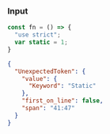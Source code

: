 ### Input
```js
const fn = () => {
  "use strict";
  var static = 1;
}
```

```json
{
  "UnexpectedToken": {
    "value": {
      "Keyword": "Static"
    },
    "first_on_line": false,
    "span": "41:47"
  }
}
```
